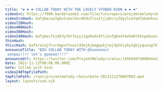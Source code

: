 ```yaml
---
title: "❤️ ❤️ ❤️ COLLAB TODAY WITH THE LOVELY VTUBER KSON ❤️ ❤️ ❤️"
videoSrc: https://f000.backblazeb2.com/file/futureporn/projektmelody+2021-11-12+00_07-projektmelody.mp4
videoSrcHash: bafybeiay5gbvtseoldxc4hduflzx2tjjqhcry3dyylxa7q47pbobkvu27a?filename=projektmelody-chaturbate-20211112T000700Z.mp4
video720Hash: 
video480Hash: 
video360Hash: 
video240Hash: bafybeifejdk3y7mtfoyyj2gohwds4tljenfgbe47mw5m6l65npebuaxszq?filename=projektmelody-chaturbate-20211112T000800Z-240p.mp4
thinHash: 
thiccHash: bafkreiaj7rxr4qpvftswitd3mj6jbmgqxkjtoj3phhiykp2gbjyquzog74?filename=20211112T000800Z-thicc.jpg
announceTitle: "BIG COLLAB TODAY WITH @ksononair
 senpai!!!! let's gooooo!!!!"
announceUrl: https://twitter.com/ProjektMelody/status/1458949749986443268
date: 2021-11-12T00:08:00.000Z
note: Collab with kson
video240TmpFilePath: 
tmpFilePath: /root/projektmelody-chaturbate-20211112T000700Z.mp4
layout: layouts/vod.njk
---
```

